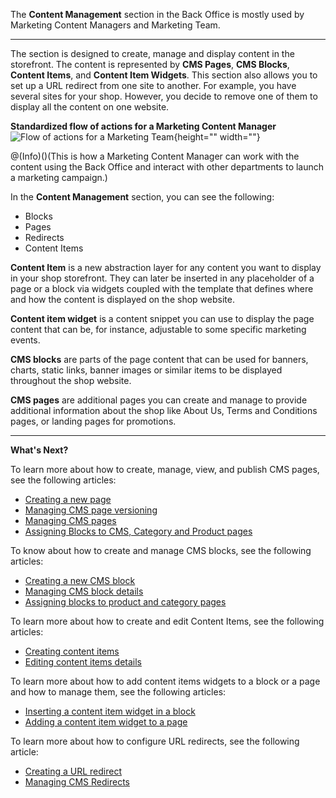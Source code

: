 The **Content Management** section in the Back Office is mostly used by Marketing Content Managers and Marketing Team.
***
The section is designed to create, manage and display content in the storefront. The content is represented by **CMS Pages**, **CMS Blocks**, **Content Items**, and **Content Item Widgets**. This section also allows you to set up a URL redirect from one site to another. For example, you have several sites for your shop. However, you decide to remove one of them to display all the content on one website. 

**Standardized flow of actions for a Marketing Content Manager**
![Flow of actions for a Marketing Team](https://spryker.s3.eu-central-1.amazonaws.com/docs/User+Guides/Back+Office+User+Guides/Content+Management+System/content-management-section.png){height="" width=""}

@(Info)()(This is how a Marketing Content Manager can work with the content using the Back Office and interact with other departments to launch a marketing campaign.)

In the **Content Management** section, you can see the following:

* Blocks
* Pages
* Redirects
* Content Items

**Content Item** is a new abstraction layer for any content you want to display in your shop storefront. They can later be inserted in any placeholder of a page or a block via widgets coupled with the template that defines where and how the content is displayed on the shop website.

**Content item widget** is a content snippet you can use to display the page content that can be, for instance, adjustable to some specific marketing events. 

**CMS blocks** are parts of the page content that can be used for banners, charts, static links, banner images or similar items to be displayed throughout the shop website. 

**CMS pages** are additional pages you can create and manage to provide additional information about the shop like About Us, Terms and Conditions pages, or landing pages for promotions. 

***
**What's Next?**

To learn more about how to create, manage, view, and publish CMS pages, see the following articles:

* [Creating a new page](https://documentation.spryker.com/v4/docs/creating-a-cms-page) 
* [Managing CMS page versioning](https://documentation.spryker.com/v4/docs/cms-pages-versioning) 
* [Managing CMS pages](https://documentation.spryker.com/v4/docs/managing-cms-pages)
* [Assigning Blocks to CMS, Category and Product pages](https://documentation.spryker.com/v4/docs/assigning-blocks-to-category-and-product-pages)

To know about how to create and manage CMS blocks, see the following articles:

* [Creating a new CMS block](https://documentation.spryker.com/v4/docs/creating-cms-block)
* [Managing CMS block details](https://documentation.spryker.com/v4/docs/managing-cms-blocks)
* [Assigning blocks to product and category pages](https://documentation.spryker.com/v4/docs/assigning-blocks-to-category-or-product-pages)

To learn more about how to create and edit Content Items, see the following articles:

* [Creating content items](https://documentation.spryker.com/v4/docs/creating-content-items)
* [Editing content items details](https://documentation.spryker.com/v4/docs/editing-content-items)

To learn more about how to add content items widgets to a block or a page and how to manage them, see the following articles:

* [Inserting a content item widget in a block](https://documentation.spryker.com/v4/docs/adding-content-item-widgets-to-pages-and-blocks#adding-content-item-widgets-to-blocks)
* [Adding a content item widget to a page](https://documentation.spryker.com/v4/docs/adding-content-item-widgets-to-pages-and-blocks#adding-content-item-widgets-to-pages)

To learn more about how to configure URL redirects, see the following article:

* [Creating a URL redirect](https://documentation.spryker.com/v4/docs/creating-cms-redirects)
* [Managing CMS Redirects](https://documentation.spryker.com/v4/docs/managing-cms-redirects)